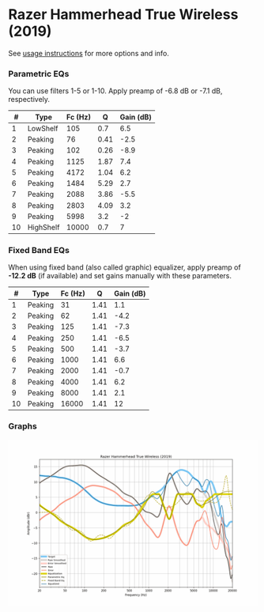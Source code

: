 # Razer Hammerhead True Wireless (2019)
See [usage instructions](https://github.com/jaakkopasanen/AutoEq#usage) for more options and info.

### Parametric EQs
You can use filters 1-5 or 1-10. Apply preamp of -6.8 dB or -7.1 dB, respectively.

|   # | Type      |   Fc (Hz) |    Q |   Gain (dB) |
|-----|-----------|-----------|------|-------------|
|   1 | LowShelf  |       105 | 0.7  |         6.5 |
|   2 | Peaking   |        76 | 0.41 |        -2.5 |
|   3 | Peaking   |       102 | 0.26 |        -8.9 |
|   4 | Peaking   |      1125 | 1.87 |         7.4 |
|   5 | Peaking   |      4172 | 1.04 |         6.2 |
|   6 | Peaking   |      1484 | 5.29 |         2.7 |
|   7 | Peaking   |      2088 | 3.86 |        -5.5 |
|   8 | Peaking   |      2803 | 4.09 |         3.2 |
|   9 | Peaking   |      5998 | 3.2  |        -2   |
|  10 | HighShelf |     10000 | 0.7  |         7   |

### Fixed Band EQs
When using fixed band (also called graphic) equalizer, apply preamp of **-12.2 dB** (if available) and set gains manually with these parameters.

|   # | Type    |   Fc (Hz) |    Q |   Gain (dB) |
|-----|---------|-----------|------|-------------|
|   1 | Peaking |        31 | 1.41 |         1.1 |
|   2 | Peaking |        62 | 1.41 |        -4.2 |
|   3 | Peaking |       125 | 1.41 |        -7.3 |
|   4 | Peaking |       250 | 1.41 |        -6.5 |
|   5 | Peaking |       500 | 1.41 |        -3.7 |
|   6 | Peaking |      1000 | 1.41 |         6.6 |
|   7 | Peaking |      2000 | 1.41 |        -0.7 |
|   8 | Peaking |      4000 | 1.41 |         6.2 |
|   9 | Peaking |      8000 | 1.41 |         2.1 |
|  10 | Peaking |     16000 | 1.41 |        12   |

### Graphs
![](./Razer%20Hammerhead%20True%20Wireless%20(2019).png)
